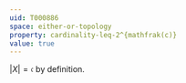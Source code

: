 ```yaml
---
uid: T000886
space: either-or-topology
property: cardinality-leq-2^{mathfrak(c)}
value: true
---
```

$|X| = \mathfrak{c}$ by definition.

